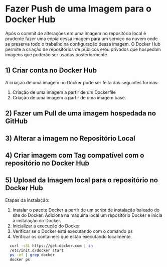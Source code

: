 
# Fazer Push de uma Imagem para o Docker Hub
Após o commit de alterações em uma imagem no repositório local é prudente fazer uma cópia dessa
imagem para um serviço na nuvem onde se preserva todo o trabalho na configuração dessa imagem. O Docker Hub permite a criação de repositórios de públicos e/ou privados que hospedam imagens que poderão ser usadas posteriormente.  

## 1) Criar conta no Docker Hub 

A criação de uma imagem no Docker pode ser feita das seguintes formas: 
1) Criação de uma imagem a partir de um Dockerfile
2) Criação de uma imagem a partir de uma imagem base.   

## 2) Fazer um Pull de uma imagem hospedada no GitHub


## 3) Alterar a imagem no Repositório Local



## 4) Criar imagem com Tag compatível com o repositório no Docker Hub


  
## 5) Upload da Imagem local para o repositório no Docker Hub



Etapas da instalação:
1) Instalar o pacote  Docker a partir de um script de instalação baixado do site do Docker. Adiciona na maquina local um repositório Docker e inicia a instalação do Docker.
2) Inicializar a execução do Docker 
3) Verificar se o Docker está executando com o comando ps
4) Verificar os containers que estão executando localmente.


```bash 
  curl -sSL https://get.docker.com | sh 
  /etc/init.d/docker start
  ps -ef | grep docker
  docker ps
```

  
 